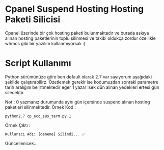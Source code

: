 
#   Cpanel Suspend Hosting Hosting Paketi Silicisi

Cpanel üzerinde bir çok hosting paketi bulunmaktadır ve burada askıya alınan hosting paketlerinin toplu silinmesi ve takibi oldukça zordur özellikle whmcs gibi bir yazılım kullanmıyorsak :)

# Script Kullanımı  
 

Python sürümünüze göre ben default olarak 2.7 var sayıyorum aşağıdaki şekilde çalıştırabilirz.
Özetlemek gerekir ise kodumuzdan sonraki parametre tarih aralığını belirtmektedir eğer 1 yazar isek dün alınan yedekleri ertesi gün silecektir.

Not : 0 yazmanız durumunda aynı gün içersinde suspend alınan hosting paketleri silinmektedir.
Örnek  Kod : 

    python2.7 cp_acc_sus_term.py 1

Örnek Çıktı : 

    Kullanıcı Adı: {deneme} Silindi... ✅

 Güncellenicek...
